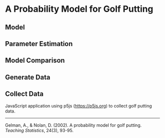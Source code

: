# A Probability Model for Golf Putting


## Model

## Parameter Estimation

## Model Comparison

## Generate Data

## Collect Data
JavaScript application using p5js (https://p5js.org) to collect golf putting data.  


---
Gelman, A., & Nolan, D. (2002). A probability model for golf
putting. *Teaching Statistics*, 24(3), 93-95.
